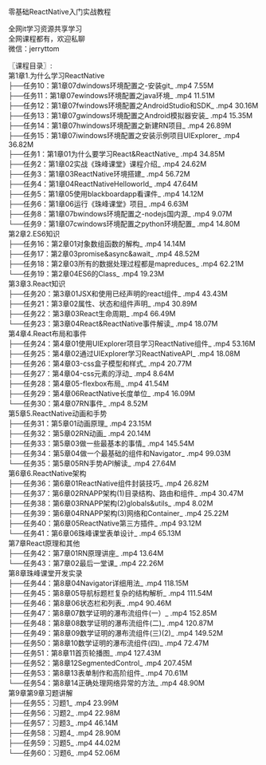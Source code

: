零基础ReactNative入门实战教程

全网it学习资源共享学习<br>全网课程都有，欢迎私聊<br>微信：jerryttom<br>

〖课程目录〗:<br> 第1章1.为什么学习ReactNative<br> ├──任务10：第1章07dwindows环境配置之-安装git_ .mp4 7.55M<br> ├──任务11：第1章07ewindows环境配置之java环境_ .mp4 11.51M<br> ├──任务12：第1章07fwindows环境配置之AndroidStudio和SDK_ .mp4 30.16M<br> ├──任务13：第1章07gwindows环境配置之Android模拟器安装_ .mp4 15.35M<br> ├──任务14：第1章07hwindows环境配置之新建RN项目_ .mp4 26.89M<br> ├──任务15：第1章07iwindows环境配置之安装示例项目UIExplorer_ .mp4 36.82M<br> ├──任务1：第1章01为什么要学习React&amp;ReactNative_ .mp4 34.85M<br> ├──任务2：第1章02实战《珠峰课堂》课程介绍_ .mp4 24.62M<br> ├──任务3：第1章03ReactNative环境搭建_ .mp4 56.72M<br> ├──任务4：第1章04ReactNativeHelloworld_ .mp4 47.64M<br> ├──任务5：第1章05使用blackboardapp看课件_ .mp4 14.12M<br> ├──任务6：第1章06运行《珠峰课堂》项目_ .mp4 6.63M<br> ├──任务8：第1章07bwindows环境配置之-nodejs国内源_ .mp4 9.07M<br> └──任务9：第1章07cwindows环境配置之python环境配置_ .mp4 14.80M<br> 第2章2.ES6知识<br> ├──任务16：第2章01对象数组函数的解构_ .mp4 14.14M<br> ├──任务17：第2章03promise&amp;async&amp;await_ .mp4 48.52M<br> ├──任务18：第2章03所有的数据处理过程都是mapreduces_ .mp4 62.21M<br> └──任务19：第2章04ES6的Class_ .mp4 19.23M<br> 第3章3.React知识<br> ├──任务20：第3章01JSX和使用已经声明的react组件_ .mp4 43.43M<br> ├──任务21：第3章02属性、状态和组件声明_ .mp4 30.89M<br> ├──任务22：第3章03React生命周期_ .mp4 66.49M<br> └──任务23：第3章04React&amp;ReactNative事件解读_ .mp4 18.07M<br> 第4章4.React布局和事件<br> ├──任务24：第4章01使用UIExplorer项目学习ReactNative组件_ .mp4 53.16M<br> ├──任务25：第4章02通过UIExplorer学习ReactNativeAPI_ .mp4 18.08M<br> ├──任务26：第4章03-css盒子模型和样式_ .mp4 20.77M<br> ├──任务27：第4章04-css元素的浮动_ .mp4 8.64M<br> ├──任务28：第4章05-flexbox布局_ .mp4 41.54M<br> ├──任务29：第4章06ReactNative长度单位_ .mp4 16.09M<br> └──任务30：第4章07RN事件_ .mp4 8.52M<br> 第5章5.ReactNative动画和手势<br> ├──任务31：第5章01动画原理_ .mp4 23.15M<br> ├──任务32：第5章02RN动画_ .mp4 20.14M<br> ├──任务33：第5章03做一些最基本的事情_ .mp4 145.54M<br> ├──任务34：第5章04做一个最基础的组件和Navigator_ .mp4 99.03M<br> └──任务35：第5章05RN手势API解读_ .mp4 27.64M<br> 第6章6.ReactNative架构<br> ├──任务36：第6章01ReactNative组件封装技巧_ .mp4 26.82M<br> ├──任务37：第6章02RNAPP架构(1)目录结构、路由和组件_ .mp4 30.47M<br> ├──任务38：第6章03RNAPP架构(2)globals&amp;utils_ .mp4 8.02M<br> ├──任务39：第6章04RNAPP架构(3)网络和Container_ .mp4 25.22M<br> ├──任务40：第6章05ReactNative第三方插件_ .mp4 93.12M<br> └──任务41：第6章06珠峰课堂表单设计_ .mp4 65.13M<br> 第7章React原理和其他<br> ├──任务42：第7章01RN原理讲座_ .mp4 13.64M<br> └──任务43：第7章02最后一堂课_ .mp4 22.26M<br> 第8章珠峰课堂开发实录<br> ├──任务44：第8章04Navigator详细用法_ .mp4 118.15M<br> ├──任务45：第8章05导航标题栏复杂的结构解析_ .mp4 111.54M<br> ├──任务46：第8章06状态栏和列表_ .mp4 90.46M<br> ├──任务47：第8章07数学证明的瀑布流组件(一）_ .mp4 152.85M<br> ├──任务48：第8章08数学证明的瀑布流组件(二)_ .mp4 120.87M<br> ├──任务49：第8章09数学证明的瀑布流组件(三)(2)_ .mp4 149.52M<br> ├──任务50：第8章10数学证明的瀑布流组件(四)_ .mp4 72.47M<br> ├──任务51：第8章11首页轮播图_ .mp4 127.43M<br> ├──任务52：第8章12SegmentedControl_ .mp4 207.45M<br> ├──任务53：第8章13表单制作和高阶组件_ .mp4 70.61M<br> └──任务54：第8章14正确处理网络异常的方法_ .mp4 48.90M<br> 第9章第9章习题讲解<br> ├──任务55：习题1_ .mp4 23.99M<br> ├──任务56：习题2_ .mp4 22.98M<br> ├──任务57：习题3_ .mp4 46.14M<br> ├──任务58：习题4_ .mp4 28.90M<br> ├──任务59：习题5_ .mp4 44.02M<br> └──任务60：习题6_ .mp4 52.06M